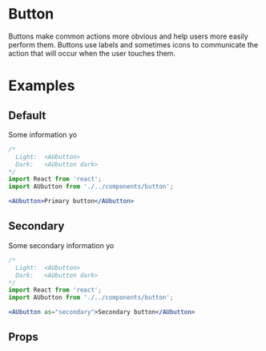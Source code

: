 # Button
Buttons make common actions more obvious and help users more easily perform them. Buttons use labels and sometimes icons to communicate the action that will occur when the user touches them.

# Examples

## Default

Some information yo

```jsx example
/*
  Light:  <AUbutton>
  Dark:   <AUbutton dark>
*/
import React from 'react';
import AUbutton from './../components/button';

<AUbutton>Primary button</AUbutton>
```


## Secondary

Some secondary information yo

```jsx example
/*
  Light:  <AUbutton>
  Dark:   <AUbutton dark>
*/
import React from 'react';
import AUbutton from './../components/button';

<AUbutton as="secondary">Secondary button</AUbutton>
```

## Props
